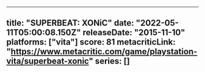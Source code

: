 
---
title: "SUPERBEAT: XONiC"
date: "2022-05-11T05:00:08.150Z"
releaseDate: "2015-11-10"
platforms: ["vita"]
score: 81
metacriticLink: "https://www.metacritic.com/game/playstation-vita/superbeat-xonic"
series: []
---

